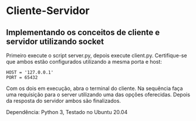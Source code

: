 # Cliente-Servidor
## Implementando os conceitos de cliente e servidor utilizando socket

Primeiro execute o script server.py, depois execute client.py. 
Certifique-se que ambos estão configurados utilizando a mesma porta e host:
```
HOST = '127.0.0.1'
PORT = 65432       
```
Com os dois em execução, abra o terminal do cliente.
Na sequência faça uma requisição para o server utilizando uma das opções oferecidas.
Depois da resposta do servidor ambos são finalizados.

Dependência: Python 3,
Testado no Ubuntu 20.04
